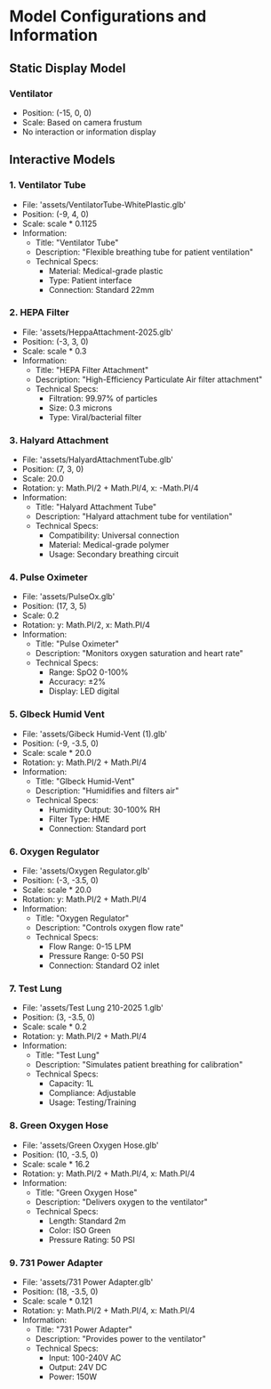 # Model Configurations and Information

## Static Display Model
### Ventilator
- Position: (-15, 0, 0)
- Scale: Based on camera frustum
- No interaction or information display

## Interactive Models

### 1. Ventilator Tube
- File: 'assets/VentilatorTube-WhitePlastic.glb'
- Position: (-9, 4, 0)
- Scale: scale * 0.1125
- Information:
  - Title: "Ventilator Tube"
  - Description: "Flexible breathing tube for patient ventilation"
  - Technical Specs:
    - Material: Medical-grade plastic
    - Type: Patient interface
    - Connection: Standard 22mm

### 2. HEPA Filter
- File: 'assets/HeppaAttachment-2025.glb'
- Position: (-3, 3, 0)
- Scale: scale * 0.3
- Information:
  - Title: "HEPA Filter Attachment"
  - Description: "High-Efficiency Particulate Air filter attachment"
  - Technical Specs:
    - Filtration: 99.97% of particles
    - Size: 0.3 microns
    - Type: Viral/bacterial filter

### 3. Halyard Attachment
- File: 'assets/HalyardAttachmentTube.glb'
- Position: (7, 3, 0)
- Scale: 20.0
- Rotation: y: Math.PI/2 + Math.PI/4, x: -Math.PI/4
- Information:
  - Title: "Halyard Attachment Tube"
  - Description: "Halyard attachment tube for ventilation"
  - Technical Specs:
    - Compatibility: Universal connection
    - Material: Medical-grade polymer
    - Usage: Secondary breathing circuit

### 4. Pulse Oximeter
- File: 'assets/PulseOx.glb'
- Position: (17, 3, 5)
- Scale: 0.2
- Rotation: y: Math.PI/2, x: Math.PI/4
- Information:
  - Title: "Pulse Oximeter"
  - Description: "Monitors oxygen saturation and heart rate"
  - Technical Specs:
    - Range: SpO2 0-100%
    - Accuracy: ±2%
    - Display: LED digital

### 5. Glbeck Humid Vent
- File: 'assets/Gibeck Humid-Vent (1).glb'
- Position: (-9, -3.5, 0)
- Scale: scale * 20.0
- Rotation: y: Math.PI/2 + Math.PI/4
- Information:
  - Title: "Glbeck Humid-Vent"
  - Description: "Humidifies and filters air"
  - Technical Specs:
    - Humidity Output: 30-100% RH
    - Filter Type: HME
    - Connection: Standard port

### 6. Oxygen Regulator
- File: 'assets/Oxygen Regulator.glb'
- Position: (-3, -3.5, 0)
- Scale: scale * 20.0
- Rotation: y: Math.PI/2 + Math.PI/4
- Information:
  - Title: "Oxygen Regulator"
  - Description: "Controls oxygen flow rate"
  - Technical Specs:
    - Flow Range: 0-15 LPM
    - Pressure Range: 0-50 PSI
    - Connection: Standard O2 inlet

### 7. Test Lung
- File: 'assets/Test Lung 210-2025 1.glb'
- Position: (3, -3.5, 0)
- Scale: scale * 0.2
- Rotation: y: Math.PI/2 + Math.PI/4
- Information:
  - Title: "Test Lung"
  - Description: "Simulates patient breathing for calibration"
  - Technical Specs:
    - Capacity: 1L
    - Compliance: Adjustable
    - Usage: Testing/Training

### 8. Green Oxygen Hose
- File: 'assets/Green Oxygen Hose.glb'
- Position: (10, -3.5, 0)
- Scale: scale * 16.2
- Rotation: y: Math.PI/2 + Math.PI/4, x: Math.PI/4
- Information:
  - Title: "Green Oxygen Hose"
  - Description: "Delivers oxygen to the ventilator"
  - Technical Specs:
    - Length: Standard 2m
    - Color: ISO Green
    - Pressure Rating: 50 PSI

### 9. 731 Power Adapter
- File: 'assets/731 Power Adapter.glb'
- Position: (18, -3.5, 0)
- Scale: scale * 0.121
- Rotation: y: Math.PI/2 + Math.PI/4, x: Math.PI/4
- Information:
  - Title: "731 Power Adapter"
  - Description: "Provides power to the ventilator"
  - Technical Specs:
    - Input: 100-240V AC
    - Output: 24V DC
    - Power: 150W 